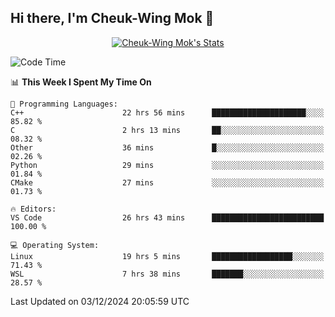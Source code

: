 ## Hi there, I'm Cheuk-Wing Mok 👋

<!--
**mozro0327/mozro0327** is a ✨ _special_ ✨ repository because its `README.md` (this file) appears on your GitHub profile.

Here are some ideas to get you started:

- 🔭 I’m currently working on ...
- 🌱 I’m currently learning ...
- 👯 I’m looking to collaborate on ...
- 🤔 I’m looking for help with ...
- 💬 Ask me about ...
- 📫 How to reach me: ...
- 😄 Pronouns: ...
- ⚡ Fun fact: ...
-->

<p align="center">
  <a href="https://github.com/mozro0327" class="rich-diff-level-one">
    <img src="https://github-readme-stats.vercel.app/api?username=mozro0327&title_color=333&text_color=777" alt="Cheuk-Wing Mok's Stats" >
    <!-- &hide=issues
    <img src="https://github-readme-stats.vercel.app/api?username=mozro0327&hide=issues&title_color=333&text_color=777" alt="Cheuk-Wing Mok's Stats" >
    -->
  </a>
</p>

<!--START_SECTION:waka-->
![Code Time](http://img.shields.io/badge/Code%20Time-3%2C083%20hrs%2027%20mins-blue)

📊 **This Week I Spent My Time On** 

```text
💬 Programming Languages: 
C++                      22 hrs 56 mins      █████████████████████░░░░   85.82 % 
C                        2 hrs 13 mins       ██░░░░░░░░░░░░░░░░░░░░░░░   08.32 % 
Other                    36 mins             █░░░░░░░░░░░░░░░░░░░░░░░░   02.26 % 
Python                   29 mins             ░░░░░░░░░░░░░░░░░░░░░░░░░   01.84 % 
CMake                    27 mins             ░░░░░░░░░░░░░░░░░░░░░░░░░   01.73 % 

🔥 Editors: 
VS Code                  26 hrs 43 mins      █████████████████████████   100.00 % 

💻 Operating System: 
Linux                    19 hrs 5 mins       ██████████████████░░░░░░░   71.43 % 
WSL                      7 hrs 38 mins       ███████░░░░░░░░░░░░░░░░░░   28.57 % 
```


 Last Updated on 03/12/2024 20:05:59 UTC
<!--END_SECTION:waka-->
